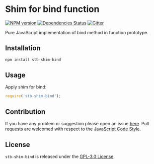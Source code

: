 Shim for bind function
======================

[![NPM version](https://img.shields.io/npm/v/stb-shim-bind.svg?style=flat-square)](https://www.npmjs.com/package/stb-shim-bind)
[![Dependencies Status](https://img.shields.io/david/stbsdk/shim-bind.svg?style=flat-square)](https://david-dm.org/stbsdk/shim-bind)
[![Gitter](https://img.shields.io/badge/gitter-join%20chat-blue.svg?style=flat-square)](https://gitter.im/DarkPark/stbsdk)


Pure JavaScript implementation of bind method in function prototype.


## Installation ##

```bash
npm install stb-shim-bind
```


## Usage ##

Apply shim for bind:

```js
require('stb-shim-bind');
```


## Contribution ##

If you have any problem or suggestion please open an issue [here](https://github.com/stbsdk/shim-bind/issues).
Pull requests are welcomed with respect to the [JavaScript Code Style](https://github.com/DarkPark/jscs).


## License ##

`stb-shim-bind` is released under the [GPL-3.0 License](http://opensource.org/licenses/GPL-3.0).
